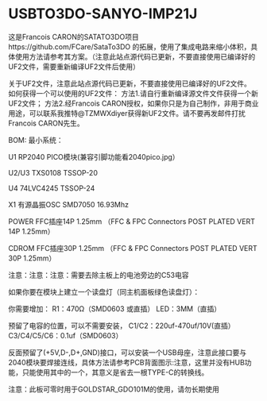 # USBTO3DO-SANYO-IMP21J
这是Francois CARON的SATATO3DO项目https://github.com/FCare/SataTo3DO 的拓展，使用了集成电路来缩小体积，具体使用方法请参考其方案。（注意此站点源代码已更新，不要直接使用已编译好的UF2文件，需要重新编译UF2文件后使用）





关于UF2文件，注意此站点源代码已更新，不要直接使用已编译好的UF2文件。
如何获得一个可以使用的UF2文件：
方法1.请自行重新编译源文件文件获得一个新UF2文件；
方法2.经Francois CARON授权，如果你只是为自己制作，非用于商业用途，可以联系我推特@TZMWXdiyer获得新UF2文件。请不要再发邮件打扰Francois CARON先生。





BOM: 最小系统：

U1 RP2040 PICO模块(兼容引脚功能看2040pico.jpg）

U2/U3 TXS0108 TSSOP-20

U4 74LVC4245 TSSOP-24

X1 有源晶振OSC SMD7050 16.93Mhz

POWER FFC插座14P 1.25mm  （FFC & FPC Connectors POST PLATED VERT 14P 1.25mm）

CDROM FFC插座30P 1.25mm  （FFC & FPC Connectors POST PLATED VERT 30P 1.25mm）

注意：注意：注意：需要去除主板上的电池旁边的C53电容

如果你要在模块上建立一个读盘灯（同主机面板绿色读盘灯）：

你需要增加： R1：470Ω（SMD0603 或直插） LED：3MM（直插）

预留了电容的位置，可以不需要安装， C1/C2：220uf-470uf/10V(直插） C3/C4/C5/C6：0.1uf（SMD0603）

反面预留了(+5V,D-,D+,GND)接口，可以安装一个USB母座，注意此接口要与2040模块要焊接连线，具体方法请参考PCB背面图示:注意，这里并没有HUB功能，只能使用其中的一个，其意义是省去一根TYPE-C的转换线。

注意：此板可零时用于GOLDSTAR_GDO101M的使用，请勿长期使用
